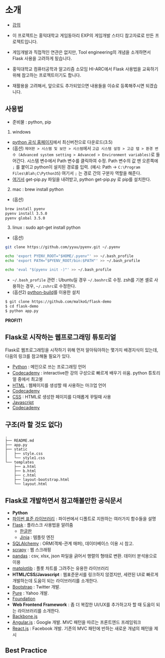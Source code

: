 # 소개

* [강의](https://speakerdeck.com/rijgndqw012/python-web-development)

* 이 프로젝트는 홍익대학교 게임동아리 EXP의 게임개발 스터디 참고자료로 만든 프로젝트입니다.
 * 게임개발과 직접적인 연관은 없지만, Tool engineering의 개념을 소개하면서 Flask 사용을 고려하게 됬습니다.

* 홍익대학교 컴퓨터공학과 알고리즘 소모임 HI-ARC에서 Flask 사용법을 교육하기 위해 참고하는 프로젝트이기도 합니다. 
* 재활용을 고려해서, 앞으로도 추가되었으면 내용들을 이슈로 등록해주시면 되겠습니다.

## 사용법

* 준비물 : python, pip

 1) windows <br>
  * [python 공식 홈페이지](https://python.org)에서 최신버전으로 다운로드(3.5)
   * (옵션) `제어판 > 시스템 및 보안 > 시스템`에서 `고급 시스템 설정 > 고급 탭 > 환경 변수 (Advanced system setting > Advanced > Environment variables)`로 들어간다. 시스템 변수에서 Path 변수를 클릭하여 수정. Path 변수의 값 맨 오른쪽에 `;` 를 붙이고 python이 설치된 경로를 입력. (예시: Path -> `C:\Program Files\Blah;C\Python35`) 여기서 `;` 는 경로 간의 구분자 역할을 해준다.   
  * [여기서](https://bootstrap.pypa.io) get-pip.py 파일을 내려받고, python get-pip.py 로 pip를 설치한다. <br>

 2) mac : brew install python
  * (옵션)
  ```sh
  brew install pyenv
  pyenv install 3.5.0
  pyenv global 3.5.0
  ```
 3) linux : sudo apt-get install python
  * (옵션)
  ```sh
  git clone https://github.com/yyuu/pyenv.git ~/.pyenv
  
  echo 'export PYENV_ROOT="$HOME/.pyenv"' >> ~/.bash_profile
  echo 'export PATH="$PYENV_ROOT/bin:$PATH"' >> ~/.bash_profile

  echo 'eval "$(pyenv init -)"' >> ~/.bash_profile
  ```
   * `~/.bash_profile` 관련 : Ubuntu일 경우 `~/.bashrc`로 수정. zsh를 기본 셸로 사용하는 경우, `~/.zshrc`로 수정한다.
  * (옵션2) [python-build](https://github.com/yyuu/pyenv/tree/master/plugins/python-build)를 이용한 설치
  
```sh
$ git clone https://github.com/malkoG/flask-demo
$ cd flask-demo
$ python app.py
```

**PROFIT!**

## Flask로 시작하는 웹프로그래밍 튜토리얼

Flask로 웹프로그래밍을 시작하기 위해 먼저 알아둬야하는 몇가지 배경지식이 있는데, 다음의 링크를 참고해둘 필요가 있다.

* [Python](https://python.org) : 메인으로 쓰는 프로그래밍 언어
 * [Codecademy](https://www.codecademy.com/learn/python) : interactive한 강의 구성으로 빠르게 배우기 쉬움. python 튜토리얼 중에서 최고봉
* [HTML](http://www.w3schools.com/html/default.asp) : 웹페이지를 생성할 때 사용하는 마크업 언어
 * [Codecademy](https://www.codecademy.com/learn/web)
* [CSS](http://www.w3schools.com/css/default.asp) : HTML로 생성한 페이지를 다채롭게 꾸밀때 사용
* [Javascript](http://www.w3schools.com/js/default.asp)
 * [Codecademy](https://www.codecademy.com/learn/javascript)


## 구조(라 할 것도 없다)

```
.
├── README.md
├── app.py
├── static
│   ├── style.css
│   └── style1.css
└── templates
    ├── a.html
    ├── b.html
    ├── c.html
    ├── layout-bootstrap.html
    └── layout.html
```

## Flask로 개발하면서 참고해볼만한 공식문서

* **Python**
 * [파이썬 표준 라이브러리](https://docs.python.org/3.5/library/) : 파이썬에서 디폴트로 지원하는 여러가지 함수들을 설명
 * [Flask](http://flask.pocoo.org) : 플라스크 사용법을 알려줌
   * [한글판](http://flask-docs-kr.readthedocs.io/ko/latest/)
   * [Jinja](http://jinja.pocoo.org) : 템플릿 엔진
 * [SQLAlchemy](http://www.sqlalchemy.org) : ORM(객체-관계 매퍼), 데이터베이스 이용 시 참고.
 * [scrapy](http://scrapy.org) : 웹 스크래핑
 * [pandas](http://pandas.pydata.org/index.html) : csv, xlsx, json 파일을 긁어서 행렬의 형태로 변환. 데이터 분석용으로 이용 
 * [matplotlib](http://matplotlib.org) : 플롯 차트를 그려주는 유용한 라이브러리
* **HTML/CSS/Javascript** : 웹표준문서를 링크하지 않겠지만, 세련된 UI로 빠르게 개발하는데 도움이 되는 라이브러리를 소개한다.
 * [Bootstrap](http://getbootstrap.com) : Twitter 개발.
 * [Pure](http://purecss.io) : Yahoo 개발.
 * [Foundation](http://foundation.zurb.com)
* **Web Frontend Framework** : 좀 더 복잡한 UI/UX를 추가하고자 할 때 도움이 되는 라이브러리를 소개한다.
 * [Backbone.js](http://backbonejs.org)
 * [Angular.js](https://angularjs.org) : Google 개발. MVC 패턴을 따르는 프론트엔드 프레임워크
 * [React.js](https://facebook.github.io/react/) : Facebook 개발. 기존의 MVC 패턴에 반하는 새로운 개념의 패턴을 제시

## Best Practice

